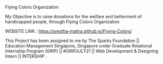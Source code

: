Flying Colors Organization

My Objective is to raise donations for the welfare and betterment of handicapped people, through Flying Colors Organization

WEBSITE LINK : https://srestha-maitra.github.io/Flying-Colors/

This Project has been assigned to me by The Sparks Foundation || Education Management Singapore, Singapore under Graduate Rotational Internship Program (GRIP) || #GRIPJULY21 || Web Development & Designing Intern || INTERSHIP .

